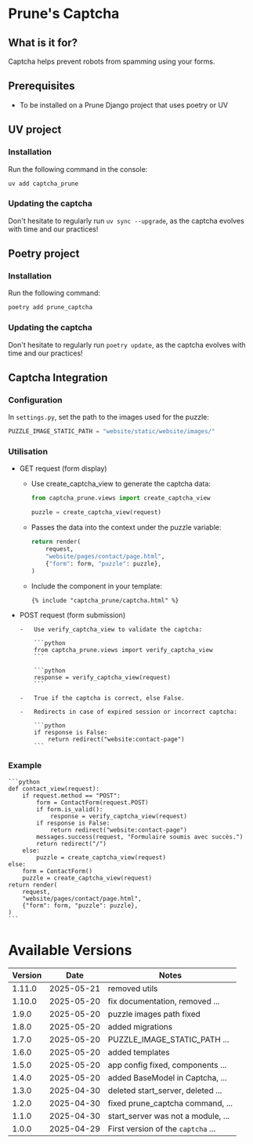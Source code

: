 # Prune's Captcha

## What is it for?

Captcha helps prevent robots from spamming using your forms.

## Prerequisites

-   To be installed on a Prune Django project that uses poetry or UV

## UV project

### Installation

Run the following command in the console:

```bash
uv add captcha_prune
```

### Updating the captcha

Don't hesitate to regularly run `uv sync --upgrade`, as the captcha evolves with time and our practices!

## Poetry project

### Installation

Run the following command:

```bash
poetry add prune_captcha
```

### Updating the captcha

Don't hesitate to regularly run `poetry update`, as the captcha evolves with time and our practices!

## Captcha Integration

### Configuration

In `settings.py`, set the path to the images used for the puzzle:

```python
PUZZLE_IMAGE_STATIC_PATH = "website/static/website/images/"
```

### Utilisation

-   GET request (form display)

    -   Use create_captcha_view to generate the captcha data:

        ```python
        from captcha_prune.views import create_captcha_view
        ```

        ```python
        puzzle = create_captcha_view(request)
        ```

    -   Passes the data into the context under the puzzle variable:

        ```python
        return render(
            request,
            "website/pages/contact/page.html",
            {"form": form, "puzzle": puzzle},
        )
        ```

    -   Include the component in your template:

        ```
        {% include "captcha_prune/captcha.html" %}
        ```

-   POST request (form submission)

        -   Use verify_captcha_view to validate the captcha:

            ```python
            from captcha_prune.views import verify_captcha_view
            ```

            ```python
            response = verify_captcha_view(request)
            ```

        -   True if the captcha is correct, else False.

        -   Redirects in case of expired session or incorrect captcha:

            ```python
            if response is False:
                return redirect("website:contact-page")
            ```

### Example

    ```python
    def contact_view(request):
        if request.method == "POST":
            form = ContactForm(request.POST)
            if form.is_valid():
                response = verify_captcha_view(request)
            if response is False:
                return redirect("website:contact-page")
            messages.success(request, "Formulaire soumis avec succès.")
            return redirect("/")
        else:
            puzzle = create_captcha_view(request)
    else:
        form = ContactForm()
        puzzle = create_captcha_view(request)
    return render(
        request,
        "website/pages/contact/page.html",
        {"form": form, "puzzle": puzzle},
    )
    ```

# Available Versions

| Version | Date       | Notes                              |
| ------- | ---------- | ---------------------------------- |
| 1.11.0  | 2025-05-21 | removed utils                      |
| 1.10.0  | 2025-05-20 | fix documentation, removed ...     |
| 1.9.0   | 2025-05-20 | puzzle images path fixed           |
| 1.8.0   | 2025-05-20 | added migrations                   |
| 1.7.0   | 2025-05-20 | PUZZLE_IMAGE_STATIC_PATH ...       |
| 1.6.0   | 2025-05-20 | added templates                    |
| 1.5.0   | 2025-05-20 | app config fixed, components ...   |
| 1.4.0   | 2025-05-20 | added BaseModel in Captcha, ...    |
| 1.3.0   | 2025-04-30 | deleted start_server, deleted ...  |
| 1.2.0   | 2025-04-30 | fixed prune_captcha command, ...   |
| 1.1.0   | 2025-04-30 | start_server was not a module, ... |
| 1.0.0   | 2025-04-29 | First version of the `captcha` ... |
